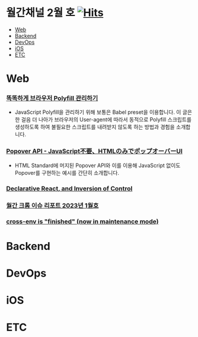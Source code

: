 # 월간채널 2월 호 [![Hits](https://hits.seeyoufarm.com/api/count/incr/badge.svg?url=https%3A%2F%2Fgithub.com%2Fchannel-io%2Fmonthly-channel%2Fblob%2Fmain%2Fissues%2F2023-02.md&count_bg=%2379C83D&title_bg=%23555555&icon=&icon_color=%23E7E7E7&title=hits&edge_flat=false)](https://hits.seeyoufarm.com)

- [Web](#web)
- [Backend](#backend)
- [DevOps](#devops)
- [iOS](#ios)
- [ETC](#etc)

# Web
### [똑똑하게 브라우저 Polyfill 관리하기](https://toss.tech/article/smart-polyfills)
- JavaScript Polyfill을 관리하기 위해 보통은 Babel preset을 이용합니다. 이 글은 한 걸음 더 나아가 브라우저의 User-agent에 따라서 동적으로 Polyfill 스크립트를 생성하도록 하여 불필요한 스크립트를 내려받지 않도록 하는 방법과 경험을 소개합니다.

### [Popover API - JavaScript不要、HTMLのみでポップオーバーUI](https://zenn.dev/yusukehirao/articles/popover-api-and-attributes)
- HTML Standard에 머지된 Popover API와 이를 이용해 JavaScript 없이도 Popover를 구현하는 예시를 간단히 소개합니다.

### [Declarative React, and Inversion of Control](https://blog.mathpresso.com/declarative-react-and-inversion-of-control-7b95f3fbddf5)

### [월간 크롬 이슈 리포트 2023년 1월호](https://ui.toast.com/posts/ko_chrome_report_202301)

### [cross-env is "finished" (now in maintenance mode)](https://github.com/kentcdodds/cross-env/issues/257)

# Backend

# DevOps

# iOS

# ETC
